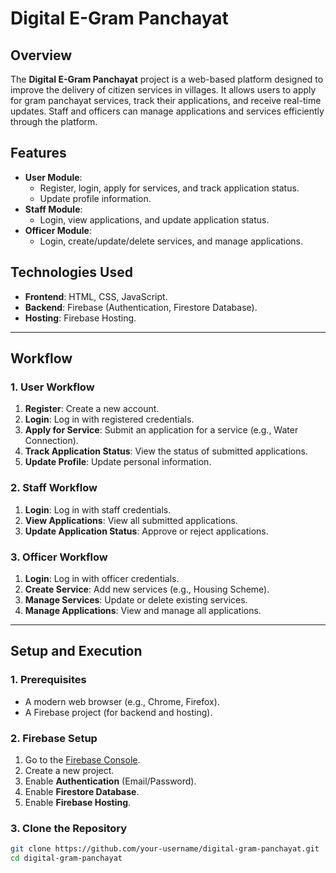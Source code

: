 # Digital E-Gram Panchayat

## Overview
The **Digital E-Gram Panchayat** project is a web-based platform designed to improve the delivery of citizen services in villages. It allows users to apply for gram panchayat services, track their applications, and receive real-time updates. Staff and officers can manage applications and services efficiently through the platform.

## Features
- **User Module**:
  - Register, login, apply for services, and track application status.
  - Update profile information.
- **Staff Module**:
  - Login, view applications, and update application status.
- **Officer Module**:
  - Login, create/update/delete services, and manage applications.

## Technologies Used
- **Frontend**: HTML, CSS, JavaScript.
- **Backend**: Firebase (Authentication, Firestore Database).
- **Hosting**: Firebase Hosting.

---

## Workflow

### 1. User Workflow
1. **Register**: Create a new account.
2. **Login**: Log in with registered credentials.
3. **Apply for Service**: Submit an application for a service (e.g., Water Connection).
4. **Track Application Status**: View the status of submitted applications.
5. **Update Profile**: Update personal information.

### 2. Staff Workflow
1. **Login**: Log in with staff credentials.
2. **View Applications**: View all submitted applications.
3. **Update Application Status**: Approve or reject applications.

### 3. Officer Workflow
1. **Login**: Log in with officer credentials.
2. **Create Service**: Add new services (e.g., Housing Scheme).
3. **Manage Services**: Update or delete existing services.
4. **Manage Applications**: View and manage all applications.

---

## Setup and Execution

### 1. Prerequisites
- A modern web browser (e.g., Chrome, Firefox).
- A Firebase project (for backend and hosting).

### 2. Firebase Setup
1. Go to the [Firebase Console](https://console.firebase.google.com/).
2. Create a new project.
3. Enable **Authentication** (Email/Password).
4. Enable **Firestore Database**.
5. Enable **Firebase Hosting**.

### 3. Clone the Repository
```bash
git clone https://github.com/your-username/digital-gram-panchayat.git
cd digital-gram-panchayat
